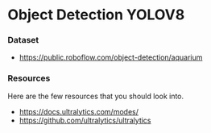 # Object Detection YOLOV8

### Dataset
* https://public.roboflow.com/object-detection/aquarium

### Resources
Here are the few resources that you should look into.

* https://docs.ultralytics.com/modes/
* https://github.com/ultralytics/ultralytics